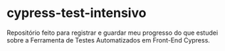 # cypress-test-intensivo
Repositório feito para registrar e guardar meu progresso do que estudei sobre a Ferramenta de Testes Automatizados em Front-End Cypress. 
